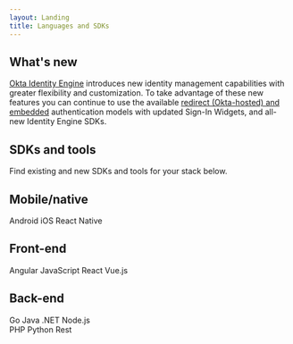```yaml
---
layout: Landing
title: Languages and SDKs
---
```


## What's new

[Okta Identity Engine](/docs/guides/oie-intro/) introduces new identity management capabilities with greater flexibility and customization. To take advantage of these new features you can continue to use the available [redirect (Okta-hosted) and embedded](/docs/concepts/redirect-vs-embedded/) authentication models with updated Sign-In Widgets, and all-new Identity Engine SDKs.

## SDKs and tools

Find existing and new SDKs and tools for your stack below.

## Mobile/native

<Cards>
  <Card href="/code/android/" :showHeaderIcon=true headerIcon="code-android">Android</Card>
  <Card href="/code/ios/" :showHeaderIcon=true headerIcon="code-ios">iOS</Card>
  <Card href="/code/react-native/" :showHeaderIcon=true headerIcon="code-react">React Native</Card>
</Cards>

## Front-end

<Cards>
  <Card href="/code/angular/" :showHeaderIcon=true headerIcon="code-angular" cardTitle="Test">Angular</Card>
  <Card href="/code/javascript/" :showHeaderIcon=true headerIcon="code-javascript">JavaScript</Card>
  <Card href="/code/react/" :showHeaderIcon=true headerIcon="code-react">React</Card>
  <Card href="/code/vue/" :showHeaderIcon=true headerIcon="code-vue">Vue.js</Card>
</Cards>

## Back-end

<Cards>
  <Card href="/code/go/" :showHeaderIcon=true headerIcon="code-go">Go</Card>
  <Card href="/code/java/" :showHeaderIcon=true headerIcon="code-java">Java</Card>
  <Card href="/code/dotnet/aspnetcore/" :showHeaderIcon=true headerIcon="code-dotnet">.NET</Card>
  <Card href="/code/nodejs/" :showHeaderIcon=true headerIcon="code-nodejs">Node.js</Card>
</Cards>
<br>
<Cards>
  <Card href="/code/php/" :showHeaderIcon=true headerIcon="code-php">PHP</Card>
  <Card href="/code/python/" :showHeaderIcon=true headerIcon="code-python">Python</Card>
  <Card href="/code/rest/" :showHeaderIcon=true headerIcon="code-rest">Rest</Card>
</Cards>
